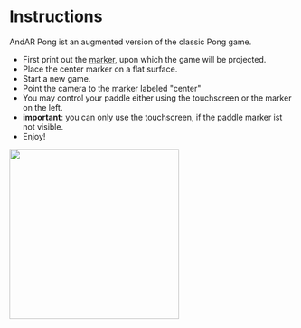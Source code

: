 # Instructions #

AndAR Pong ist an augmented version of the classic Pong game.

  * First print out the [marker](http://andar.googlecode.com/files/AndARPongMarker.pdf), upon which the game will be projected.
  * Place the center marker on a flat surface.
  * Start a new game.
  * Point the camera to the marker labeled "center"
  * You may control your paddle either using the touchscreen or the marker on the left.
  * **important**: you can only use the touchscreen, if the paddle marker ist not visible.
  * Enjoy!
<img src='http://andar.googlecode.com/files/AndARPongScreenshot.png' width='300px' />